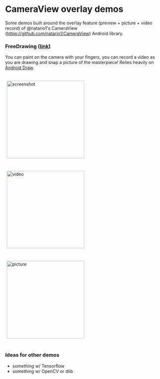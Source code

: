 # CameraView overlay demos
Some demos built around the overlay feature (preview + picture + video record) of @natario1's CameraView (https://github.com/natario1/CameraView) Android library.

### FreeDrawing ([link](https://github.com/RAN3000/CameraView-overlay-demos/tree/master/FreeDrawing))
You can paint on the camera with your fingers, you can record a video as you are drawing and snap a picture of the masterpiece!
Relies heavily on [Android Draw](https://github.com/divyanshub024/AndroidDraw?source=post_page).

<p>
<img src="https://raw.githubusercontent.com/RAN3000/CameraView-overlay-demos/master/media/ciao_screenshot.png" alt="screenshot" width="250" vspace="20" hspace="5">
<img src="https://github.com/RAN3000/CameraView-overlay-demos/raw/master/media/ciao.gif" alt="video" width="250" vspace="20" hspace="5">
<img src="https://raw.githubusercontent.com/RAN3000/CameraView-overlay-demos/master/media/ciao_pic.jpg" alt="picture" width="250"  vspace="20" hspace="5">
</p>

### Ideas for other demos
 - something w/ Tensorflow
 - something w/ OpenCV or dlib
